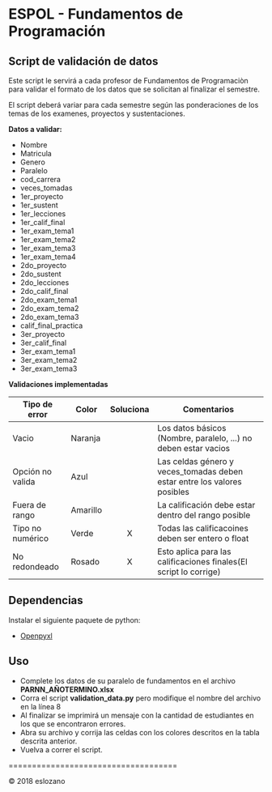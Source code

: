 # ESPOL - Fundamentos de Programación


## Script de validación de datos
Este script le servirá a cada profesor de Fundamentos de Programaciòn para validar el formato de los datos que se solicitan al finalizar el semestre. 

El script deberá variar para cada semestre según las ponderaciones de los temas de los examenes, proyectos y sustentaciones. 

**Datos a validar:**

* Nombre
* Matricula
* Genero
* Paralelo
* cod_carrera
* veces_tomadas
* 1er_proyecto
* 1er_sustent
* 1er_lecciones
* 1er_calif\_final
* 1er_exam\_tema1
* 1er_exam\_tema2
* 1er_exam\_tema3
* 1er_exam\_tema4
* 2do_proyecto
* 2do_sustent
* 2do_lecciones
* 2do_calif\_final
* 2do_exam\_tema1
* 2do_exam\_tema2
* 2do_exam\_tema3
* calif_final\_practica
* 3er_proyecto
* 3er_calif\_final
* 3er_exam\_tema1
* 3er_exam\_tema2
* 3er_exam\_tema3

**Validaciones implementadas**

| Tipo de error    | Color    | Soluciona | Comentarios |
| ---------------  |----------| :------:| ----------------|
| Vacio            | Naranja  |         | Los datos básicos (Nombre, paralelo, ...) no deben estar vacios |
| Opción no valida | Azul     |         | Las celdas género y veces_tomadas deben estar entre los valores posibles |
| Fuera de rango   | Amarillo |         | La calificación debe estar dentro del rango posible |
| Tipo no numérico | Verde    |  X     | Todas las calificacoines deben ser entero o float |
| No redondeado    | Rosado   |  X     | Esto aplica para las calificaciones finales(El script lo corrige) |

## Dependencias

Instalar el siguiente paquete de python:

* [Openpyxl](https://openpyxl.readthedocs.io/en/stable/)

## Uso

* Complete los datos de su paralelo de fundamentos en el archivo **PARNN_AÑOTERMINO.xlsx**
* Corra el script **validation_data.py** pero modifique el nombre del archivo en la línea 8
* Al finalizar se imprimirá un mensaje con la cantidad de estudiantes en los que se encontraron errores.
* Abra su archivo y corrija las celdas con los colores descritos en la tabla descrita anterior.
* Vuelva a correr el script.

====================================

© 2018 eslozano